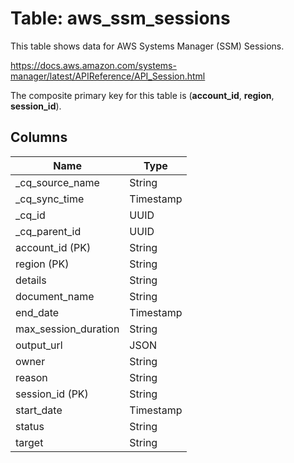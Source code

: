 # Table: aws_ssm_sessions

This table shows data for AWS Systems Manager (SSM) Sessions.

https://docs.aws.amazon.com/systems-manager/latest/APIReference/API_Session.html

The composite primary key for this table is (**account_id**, **region**, **session_id**).

## Columns

| Name          | Type          |
| ------------- | ------------- |
|_cq_source_name|String|
|_cq_sync_time|Timestamp|
|_cq_id|UUID|
|_cq_parent_id|UUID|
|account_id (PK)|String|
|region (PK)|String|
|details|String|
|document_name|String|
|end_date|Timestamp|
|max_session_duration|String|
|output_url|JSON|
|owner|String|
|reason|String|
|session_id (PK)|String|
|start_date|Timestamp|
|status|String|
|target|String|